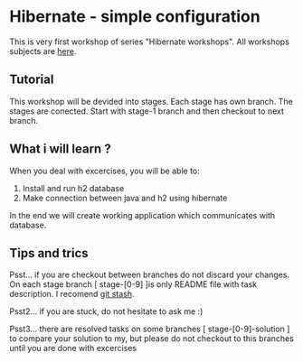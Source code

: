 # Hibernate - simple configuration

This is very first workshop of series "Hibernate workshops". All workshops subjects are 
[here](https://docs.google.com/spreadsheets/d/1udD01XivmHgm1z3yTYN7bErvV-O4OyXMm-zTIPkl1gs/edit#gid=0).

## Tutorial

This workshop will be devided into stages. Each stage has own branch. The stages are conected. Start with stage-1 branch and then checkout to next branch.

## What i will learn ?

When you deal with excercises, you will be able to:
1. Install and run h2 database
2. Make connection between java and h2 using hibernate

In the end we will create working application which communicates with database. 

## Tips and trics
Psst... if you are checkout between branches do not discard your changes. On each stage branch [ stage-[0-9] ]is only README file with task description. I recomend [git stash](https://git-scm.com/book/en/v1/Git-Tools-Stashing).

Psst2... if you are stuck, do not hesitate to ask me :)

Psst3...  there are resolved tasks on some branches [ stage-[0-9]-solution ] to compare your solution to my, but please do not checkout to this branches until you are done with excercises
